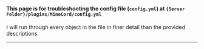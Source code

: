 #### This page is for troubleshooting the config file (`config.yml`) at `{Server Folder}/plugins/MineCord/config.yml`

I will run through every object in the file in finer detail than the provided descriptions

___

